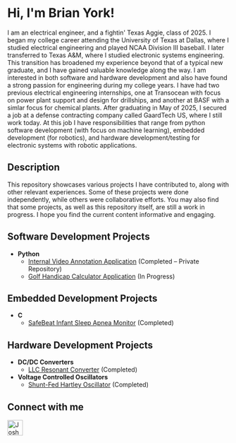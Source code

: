 <h1>Hi, I'm Brian York!</h1>
<p>
  I am an electrical engineer, and a fightin' Texas Aggie, class of 2025. 
  I began my college career attending the University of Texas at Dallas, where I studied electrical engineering and played NCAA Division III baseball. 
  I later transferred to Texas A&M, where I studied electronic systems engineering. This transition has broadened my experience beyond that of a typical new graduate, and I have gained valuable knowledge along the way. 
  I am interested in both software and hardware development and also have found a strong passion for engineering during my college years. 
  I have had two previous electrical engineering internships, one at Transocean with focus on power plant support and design for drillships, and another at BASF with a simlar focus for chemical plants. 
  After graduating in May of 2025, I secured a job at a defense contracting company called GaardTech US, where I still work today. At this job I have responsibilities that range from python software development (with focus on machine learning), 
  embedded development (for robotics), and hardware development/testing for electronic systems with robotic applications.  
</p>

<h2> Description </h2>  
  This repository showcases various projects I have contributed to, along with other relevant experiences. Some of these projects were done independently, while others were collaborative efforts. You may also find that some projects, as well as this repository itself, are still a work in progress. I hope you find the current content informative and engaging.

<h2> Software Development Projects </h2>

- <b> Python </b>
  - [Internal Video Annotation Application](https:github.com/byork6/GT-Video-Processor-Demo) (Completed – Private Repository)
  - [Golf Handicap Calculator Application](https://github.com/byork6/Handicap-Calculator-Demo) (In Progress)
 
<h2> Embedded Development Projects </h2>

- <b> C </b>
  - [SafeBeat Infant Sleep Apnea Monitor](https://github.com/byork6/SafeBeat-Infant-Monitor-Demo) (Completed)

<h2> Hardware Development Projects </h2>

- <b> DC/DC Converters </b>
  - [LLC Resonant Converter](https://github.com/byork6/LLC-Resonant-Converter-Demo) (Completed)
- <b> Voltage Controlled Oscillators </b>
  - [Shunt-Fed Hartley Oscillator](https://github.com/byork6/Shunt-Fed-Hartley-Oscillator-Demo) (Completed)
 

<h2> Connect with me</h2>

[<img align="left" alt="JoshMadakor | LinkedIn" width="35px" src="https://cdn-icons-png.flaticon.com/512/174/174857.png" />][linkedin]

[linkedin]: https://www.linkedin.com/in/brian-york-6a86aa263/
